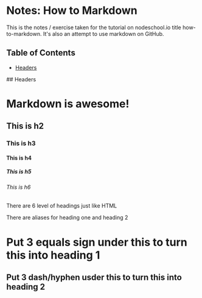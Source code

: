 # Notes: How to Markdown

This is the notes / exercise taken for the tutorial on nodeschool.io title how-to-markdown. It's also an attempt to use markdown on GitHub.

## Table of Contents
* [Headers](#headers)

<a name="headers" />
## Headers

# Markdown is awesome!
## This is h2
### This is h3
#### This is h4
##### This is h5
###### This is h6

There are 6 level of headings just like HTML

There are aliases for heading one and heading 2

Put 3 equals sign under this to turn this into heading 1
===

Put 3 dash/hyphen usder this to turn this into heading 2
---